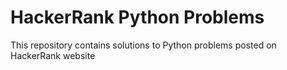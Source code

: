 # HackerRank Python Problems
 This repository contains solutions to Python problems posted on HackerRank website

